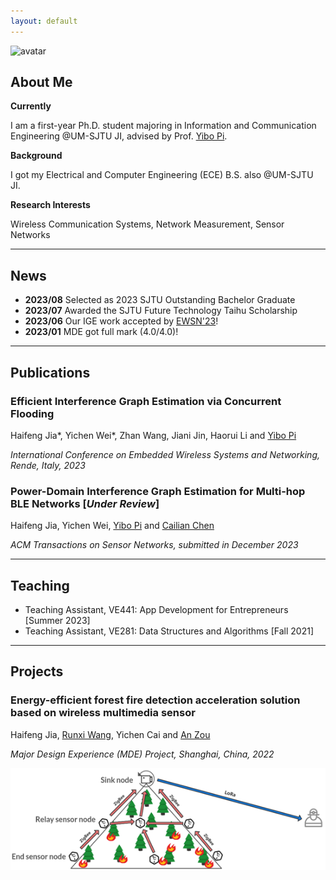 ```yaml
---
layout: default
---
```


![avatar](assets/img/20230123.jpg)

## About Me

**Currently** <iconify-icon icon="icon-park-outline:school" width="24" height="24"></iconify-icon>
 
I am a first-year Ph.D. student majoring in Information and Communication Engineering @UM-SJTU JI, advised by Prof. <a href="https://yibopi.github.io/">Yibo Pi</a>. 

**Background** <iconify-icon icon="icon-park-solid:bachelor-cap-one" width="24" height="24"></iconify-icon> 
 
I got my Electrical and Computer Engineering (ECE) B.S. also @UM-SJTU JI. 

**Research Interests** <iconify-icon icon="streamline:cellular-network-5g-solid" width="24" height="24"></iconify-icon> <iconify-icon icon="streamline:cellular-network-lte-solid" width="24" height="24"></iconify-icon><iconify-icon icon="majesticons:bluetooth-line" width="24" height="24"></iconify-icon> 

Wireless Communication Systems, Network Measurement, Sensor Networks

***

## News

- **2023/08** Selected as 2023 SJTU Outstanding Bachelor Graduate
- **2023/07** Awarded the SJTU Future Technology Taihu Scholarship
- **2023/06** Our IGE work accepted by [EWSN'23](https://events.dimes.unical.it/ewsn2023/)!
- **2023/01** MDE got full mark (4.0/4.0)!

***

## Publications

### Efficient Interference Graph Estimation via Concurrent Flooding

Haifeng Jia\*, Yichen Wei\*, Zhan Wang, Jiani Jin, Haorui Li and [Yibo Pi](https://yibopi.github.io/)

*International Conference on Embedded Wireless Systems and Networking, Rende, Italy, 2023*

[<iconify-icon icon="ph:link-fill" width="32" height="32"></iconify-icon>](https://arxiv.org/abs/2312.16807)
[<iconify-icon icon="mdi:file-pdf-box" width="32" height="32"></iconify-icon>](./assets/pdf/EWSN_23_camera_ready.pdf) 
[<iconify-icon icon="simple-icons:slides" width="32" height="32"></iconify-icon>](./assets/pdf/ewsn_haifeng_static.pdf)


### Power-Domain Interference Graph Estimation for Multi-hop BLE Networks [*Under Review*]

Haifeng Jia, Yichen Wei, [Yibo Pi](https://yibopi.github.io/) and [Cailian Chen](https://english.seiee.sjtu.edu.cn/english/detail/386_581.htm)

*ACM Transactions on Sensor Networks, submitted in December 2023*


***

## Teaching

- Teaching Assistant, VE441: App Development for Entrepreneurs [Summer 2023]
- Teaching Assistant, VE281: Data Structures and Algorithms [Fall 2021]


***

## Projects

### Energy-efficient forest fire detection acceleration solution based on wireless multimedia sensor 

Haifeng Jia, [Runxi Wang](https://misaki-rx.github.io/), Yichen Cai and [An Zou](https://sites.ji.sjtu.edu.cn/zouan/)

*Major Design Experience (MDE) Project, Shanghai, China, 2022*

[<iconify-icon icon="ri:video-fill" width="32" height="32"></iconify-icon>](https://drive.google.com/file/d/1if4rOR7iOwFTxU3L_Zbg1LV7aQ8YHrr8/view?usp=share_link)

![mde](assets/img/mde_project.png)

